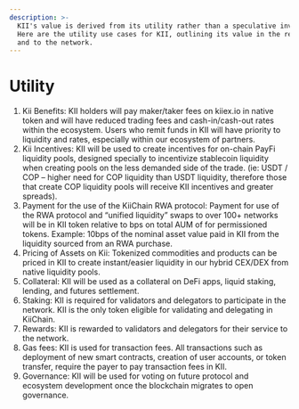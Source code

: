 ```yaml
---
description: >-
  KII's value is derived from its utility rather than a speculative investment.
  Here are the utility use cases for KII, outlining its value in the real-world
  and to the network.
---
```


# Utility

1. Kii Benefits: KII holders will pay maker/taker fees on kiiex.io in native token and will have reduced trading fees and cash-in/cash-out rates within the ecosystem. Users who remit funds in KII will have priority to liquidity and rates, especially within our ecosystem of partners.
2. Kii Incentives: KII will be used to create incentives for on-chain PayFi liquidity pools, designed specially to incentivize stablecoin liquidity when creating pools on the less demanded side of the trade. (ie: USDT / COP – higher need for COP liquidity than USDT liquidity, therefore those that create COP liquidity pools will receive KII incentives and greater spreads).
3. Payment for the use of the KiiChain RWA protocol: Payment for use of the RWA protocol and “unified liquidity” swaps to over 100+ networks will be in KII token relative to bps on total AUM of for permissioned tokens. Example: 10bps of the nominal asset value paid in KII from the liquidity sourced from an RWA purchase.
4. Pricing of Assets on Kii: Tokenized commodities and products can be priced in KII to create instant/easier liquidity in our hybrid CEX/DEX from native liquidity pools.
5. Collateral: KII will be used as a collateral on DeFi apps, liquid staking, lending, and futures settlement.
6. Staking: KII is required for validators and delegators to participate in the network. KII is the only token eligible for validating and delegating in KiiChain.
7. Rewards: KII is rewarded to validators and delegators for their service to the network.
8. Gas fees: KII is used for transaction fees. All transactions such as deployment of new smart contracts, creation of user accounts, or token transfer, require the payer to pay transaction fees in KII.
9. Governance: KII will be used for voting on future protocol and ecosystem development once the blockchain migrates to open governance.
